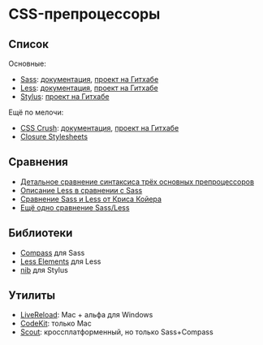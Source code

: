 # CSS-препроцессоры

## Список

Основные:

- [Sass](http://sass-lang.com): [документация](http://sass-lang.com/docs/yardoc/file.SASS_REFERENCE.html), [проект на Гитхабе](https://github.com/nex3/sass/)
- [Less](http://lesscss.org): [документация](http://lesscss.org/#docs), [проект на Гитхабе](https://github.com/cloudhead/less.js)
- [Stylus](http://learnboost.github.com/stylus/): [проект на Гитхабе](https://github.com/learnboost/stylus)

Ещё по мелочи:

- [CSS Crush](http://the-echoplex.net/csscrush/): [документация](https://github.com/peteboere/css-crush/wiki), [проект на Гитхабе](https://github.com/peteboere/css-crush)
- [Closure Stylesheets](http://code.google.com/p/closure-stylesheets/)

## Сравнения

- [Детальное сравнение синтаксиса трёх основных препроцессоров](http://net.tutsplus.com/tutorials/html-css-techniques/sass-vs-less-vs-stylus-a-preprocessor-shootout/)
- [Описание Less в сравнении с Sass](http://coding.smashingmagazine.com/2011/09/09/an-introduction-to-less-and-comparison-to-sass/)
- [Сравнение Sass и Less от Криса Койера](http://css-tricks.com/sass-vs-less/)
- [Ещё одно сравнение Sass/Less](https://gist.github.com/674726)

## Библиотеки

- [Compass](http://compass-style.org) для Sass
- [Less Elements](http://lesselements.com) для Less
- [nib](http://visionmedia.github.com/nib/) для Stylus

## Утилиты

- [LiveReload](http://livereload.com): Mac + альфа для Windows
- [CodeKit](http://incident57.com/codekit/): только Mac
- [Scout](http://mhs.github.com/scout-app/): кроссплатформенный, но только Sass+Compass